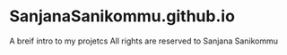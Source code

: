 # SanjanaSanikommu.github.io

A breif intro to my projetcs
All rights are reserved to Sanjana Sanikommu
